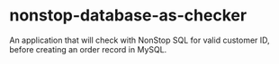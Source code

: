 # nonstop-database-as-checker
An application that will check with NonStop SQL for valid customer ID, before creating an order record in MySQL.
